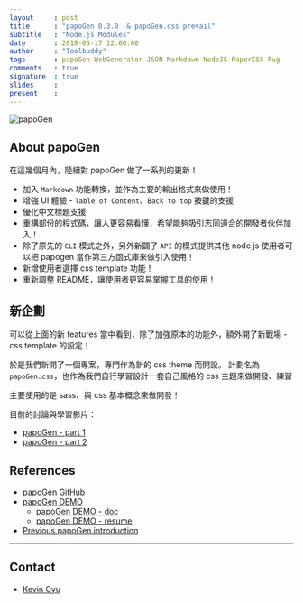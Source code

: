```yaml
---
layout     : post
title      : "papoGen 0.3.0  & papoGen.css prevail"
subtitle   : "Node.js Modules"
date       : 2018-05-17 12:00:00
author     : "Toolbuddy"
tags       : papoGen WebGenerator JSON Markdown NodeJS PaperCSS Pug
comments   : true
signature  : true
slides     : 
present    : 
--- 
```


![papoGen](https://i.imgur.com/ts1PC5b.png)

## About papoGen 

在這幾個月內，陸續對 papoGen 做了一系列的更新！
* 加入 `Markdown` 功能轉換，並作為主要的輸出格式來做使用！
* 增強 UI 體驗 - `Table of Content`、`Back to top` 按鍵的支援
* 優化中文標題支援
* 重構部份的程式碼，讓人更容易看懂，希望能夠吸引志同道合的開發者伙伴加入！
* 除了原先的 `CLI` 模式之外，另外新闢了 `API` 的模式提供其他 node.js 使用者可以把 papogen 當作第三方函式庫來做引入使用！
* 新增使用者選擇 css template 功能！
* 重新調整 README，讓使用者更容易掌握工具的使用！

## 新企劃

可以從上面的新 features 當中看到，除了加強原本的功能外，額外開了新戰場 - css template 的設定！

於是我們新開了一個專案，專門作為新的 css theme 而開設。 計劃名為 `papoGen.css`，也作為我們自行學習設計一套自己風格的 css 主題來做開發、練習

主要使用的是 sass、與 css 基本概念來做開發！

目前的討論與學習影片：

* [papoGen - part 1](https://www.youtube.com/watch?v=NrSO00_m0X4)
* [papoGen - part 2](https://www.youtube.com/watch?v=itFdirhXZXs)

## References

* [papoGen GitHub](https://github.com/toolbuddy/papoGen)
* [papoGen DEMO](https://toolbuddy.github.io/papoGen/)
    * [papoGen DEMO - doc](https://toolbuddy.github.io/papoGen/doc)
    * [papoGen DEMO - resume](https://toolbuddy.github.io/papoGen/resume)
* [Previous papoGen introduction](https://toolbuddy.github.io/2017/12/18/papoGen/)

---
## Contact

* [Kevin Cyu](https://kevinbird61.github.io/Intro/)
